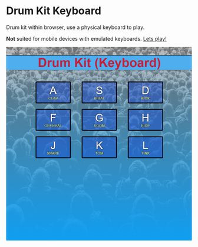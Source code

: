 # Drum Kit Keyboard

Drum kit within browser, use a physical keyboard to play.

<b>Not</b> suited for mobile devices with emulated keyboards. <a href="https://condescending-wiles-076f53.netlify.app/">Lets play!</a>

![Image of Drum Kit](https://github.com/michaeldrawe/drumkit_kit_keyboard/blob/master/DrumKitProject.png)
